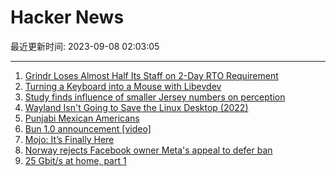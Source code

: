 # Hacker News

最近更新时间: 2023-09-08 02:03:05

--- 
1. [Grindr Loses Almost Half Its Staff on 2-Day RTO Requirement](https://www.bloomberg.com/news/articles/2023-09-07/grindr-loses-nearly-half-its-staff-to-strict-return-to-office-rule) 
2. [Turning a Keyboard into a Mouse with Libevdev](https://suricrasia.online/blog/turning-a-keyboard-into/) 
3. [Study finds influence of smaller Jersey numbers on perception](https://www.espn.com/nfl/story/_/id/38343968/study-finds-influence-smaller-jersey-numbers-perception) 
4. [Wayland Isn't Going to Save the Linux Desktop (2022)](https://dudemanguy.github.io/blog/posts/2022-06-10-wayland-xorg/wayland-xorg.html?r) 
5. [Punjabi Mexican Americans](https://en.wikipedia.org/wiki/Punjabi_Mexican_Americans) 
6. [Bun 1.0 announcement [video]](https://www.youtube.com/watch?v=BsnCpESUEqM) 
7. [Mojo: It’s Finally Here](https://www.modular.com/blog/mojo-its-finally-here) 
8. [Norway rejects Facebook owner Meta's appeal to defer ban](https://www.thelocal.no/20230906/norway-rejects-facebook-owner-metas-appeal-to-defer-ban) 
9. [25 Gbit/s at home, part 1](https://boredengineer.medium.com/25-gbit-s-at-home-part-1-98ff1013e32d) 
